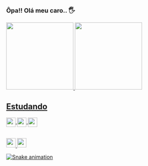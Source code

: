 ### Ôpa!! Olá meu caro.. 🖐️

 <div>
  <a href="https://github.com/rafaballerini">
  <img height="180em" src="https://github-readme-stats.vercel.app/api?username=DevThiagoOliveira&show_icons=true&theme=highcontrast&include_all_commits=true&count_private=true">
  <img height="180em" src="https://github-readme-stats.vercel.app/api/top-langs/?username=DevThiagoOliveira&layout=compact&langs_count=7&theme=highcontrast">
</div>
  
## Estudando

 <div>
  <img align="center" height= "25"src= "https://img.shields.io/badge/HTML-239120?style=for-the-badge&logo=html5&logoColor=white">
  <img align="center" height= "25"src= "https://img.shields.io/badge/CSS-239120?&style=for-the-badge&logo=css3&logoColor=white">
  <img align="center" height= "25"src= "https://img.shields.io/badge/JavaScript-323330?style=for-the-badge&logo=javascript&logoColor=F7DF1E">
</div>

##
  
 <div>
  <img height= "25"src= "https://img.shields.io/badge/Gmail-D14836?style=for-the-badge&logo=gmail&logoColor=white"> 
  <img height= "25"src= "https://img.shields.io/badge/LinkedIn-0077B5?style=for-the-badge&logo=linkedin&logoColor=white">
 
  ![Snake animation](https://github.com/DevThiagoOliveira/DevThiagoOliveira/blob/output/github-contribution-grid-snake.svg)
 
 </div>
